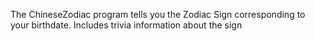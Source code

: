 The ChineseZodiac program tells you the Zodiac Sign corresponding to your birthdate. Includes trivia information about the sign
